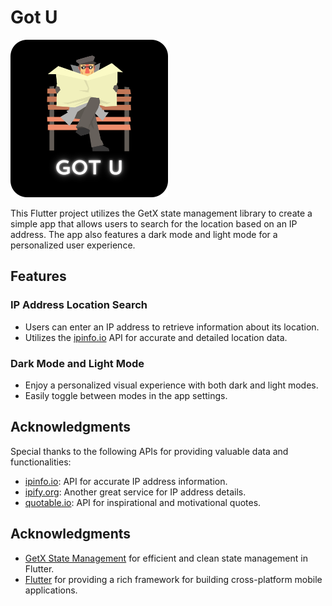 # Got U

<img src="app.png" alt="App" width="50%">

This Flutter project utilizes the GetX state management library to create a simple app that allows users to search for the location based on an IP address. The app also features a dark mode and light mode for a personalized user experience.

## Features

### IP Address Location Search

- Users can enter an IP address to retrieve information about its location.
- Utilizes the [ipinfo.io](https://ipinfo.io) API for accurate and detailed location data.

### Dark Mode and Light Mode

- Enjoy a personalized visual experience with both dark and light modes.
- Easily toggle between modes in the app settings.

## Acknowledgments

Special thanks to the following APIs for providing valuable data and functionalities:

- [ipinfo.io](https://ipinfo.io): API for accurate IP address information.
- [ipify.org](https://api.ipify.org): Another great service for IP address details.
- [quotable.io](https://api.quotable.io): API for inspirational and motivational quotes.

## Acknowledgments

- [GetX State Management](https://pub.dev/packages/get) for efficient and clean state management in Flutter.
- [Flutter](https://flutter.dev) for providing a rich framework for building cross-platform mobile applications.
